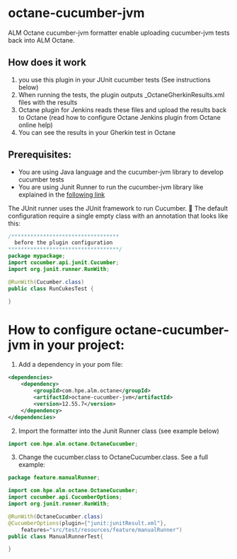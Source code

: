 # octane-cucumber-jvm
ALM Octane cucumber-jvm formatter enable uploading cucumber-jvm tests back into ALM Octane.

## How does it work
1. you use this plugin in your JUnit cucumber tests (See instructions below)
2. When running the tests, the plugin outputs _OctaneGherkinResults.xml files with the results
3. Octane plugin for Jenkins reads these files and upload the results back to Octane (read how to configure Octane Jenkins plugin from Octane online help)
4. You can see the results in your Gherkin test in Octane

## Prerequisites:
* You are using Java language and the cucumber-jvm library to develop cucumber tests
* You are using Junit Runner to run the cucumber-jvm library like explained in the [following link](https://cucumber.io/docs/reference/jvm#junit-runner)

The JUnit runner uses the JUnit framework to run Cucumber. 
The default configuration require a single empty class with an annotation that looks like this:
```java
/**********************************
  before the plugin configuration
***********************************/
package mypackage;
import cucumber.api.junit.Cucumber;
import org.junit.runner.RunWith;

@RunWith(Cucumber.class)
public class RunCukesTest {

}
```

# How to configure octane-cucumber-jvm in your project:
1. Add a dependency in your pom file:
```xml
<dependencies>
    <dependency>
        <groupId>com.hpe.alm.octane</groupId>
        <artifactId>octane-cucumber-jvm</artifactId>
        <version>12.55.7</version>
    </dependency>
</dependencies>
```

2. Import the formatter into the Junit Runner class (see example below)
```java
import com.hpe.alm.octane.OctaneCucumber;
```

3. Change the cucumber.class to OctaneCucumber.class. See a full example:
```java
package feature.manualRunner;

import com.hpe.alm.octane.OctaneCucumber;
import cucumber.api.CucumberOptions;
import org.junit.runner.RunWith;

@RunWith(OctaneCucumber.class)
@CucumberOptions(plugin={"junit:junitResult.xml"},
    features="src/test/resources/feature/manualRunner")
public class ManualRunnerTest{

}
```

